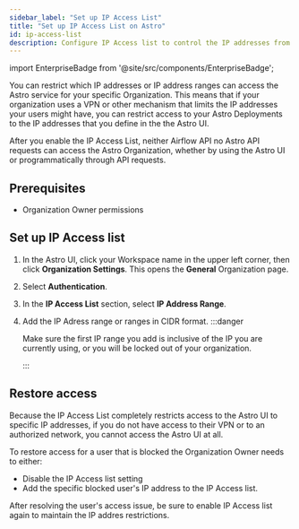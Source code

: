```yaml
---
sidebar_label: "Set up IP Access List"
title: "Set up IP Access List on Astro"
id: ip-access-list
description: Configure IP Access list to control the IP addresses from where your users can log in to Astro.
---
```


import EnterpriseBadge from '@site/src/components/EnterpriseBadge';

<EnterpriseBadge/>

You can restrict which IP addresses or IP address ranges can access the Astro service for your specific Organization. This means that if your organization uses a VPN or other mechanism that limits the IP addresses your users might have, you can restrict access to your Astro Deployments to the IP addresses that you define in the the Astro UI.

After you enable the IP Access List, neither Airflow API no Astro API requests can access the Astro Organization, whether by using the Astro UI or programmatically through API requests.

## Prerequisites

- Organization Owner permissions

## Set up IP Access list

1. In the Astro UI, click your Workspace name in the upper left corner, then click **Organization Settings**. This opens the **General** Organization page.
2. Select **Authentication**.
3. In the **IP Access List** section, select **IP Address Range**.
4. Add the IP Adress range or ranges in CIDR format.
    :::danger

    Make sure the first IP range you add is inclusive of the IP you are currently using, or you will be locked out of your organization.

    :::

## Restore access

Because the IP Access List completely restricts access to the Astro UI to specific IP addresses, if you do not have access to their VPN or to an authorized network, you cannot access the Astro UI at all.

To restore access for a user that is blocked the Organization Owner needs to either:

- Disable the IP Access list setting
- Add the specific blocked user's IP address to the IP Access list.

After resolving the user's access issue, be sure to enable IP Access list again to maintain the IP addres restrictions.